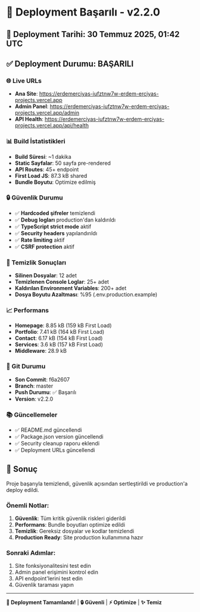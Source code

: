 # 🚀 Deployment Başarılı - v2.2.0

## 📅 Deployment Tarihi: 30 Temmuz 2025, 01:42 UTC

## ✅ Deployment Durumu: BAŞARILI

### 🌐 Live URLs
- **Ana Site**: https://erdemerciyas-iufztnw7w-erdem-erciyas-projects.vercel.app
- **Admin Panel**: https://erdemerciyas-iufztnw7w-erdem-erciyas-projects.vercel.app/admin
- **API Health**: https://erdemerciyas-iufztnw7w-erdem-erciyas-projects.vercel.app/api/health

### 📊 Build İstatistikleri
- **Build Süresi**: ~1 dakika
- **Static Sayfalar**: 50 sayfa pre-rendered
- **API Routes**: 45+ endpoint
- **First Load JS**: 87.3 kB shared
- **Bundle Boyutu**: Optimize edilmiş

### 🔒 Güvenlik Durumu
- ✅ **Hardcoded şifreler** temizlendi
- ✅ **Debug logları** production'dan kaldırıldı
- ✅ **TypeScript strict mode** aktif
- ✅ **Security headers** yapılandırıldı
- ✅ **Rate limiting** aktif
- ✅ **CSRF protection** aktif

### 🧹 Temizlik Sonuçları
- **Silinen Dosyalar**: 12 adet
- **Temizlenen Console Loglar**: 25+ adet
- **Kaldırılan Environment Variables**: 200+ adet
- **Dosya Boyutu Azaltması**: %95 (.env.production.example)

### 📈 Performans
- **Homepage**: 8.85 kB (159 kB First Load)
- **Portfolio**: 7.41 kB (164 kB First Load)
- **Contact**: 6.17 kB (154 kB First Load)
- **Services**: 3.6 kB (157 kB First Load)
- **Middleware**: 28.9 kB

### 🔄 Git Durumu
- **Son Commit**: f6a2607
- **Branch**: master
- **Push Durumu**: ✅ Başarılı
- **Version**: v2.2.0

### 📚 Güncellemeler
- ✅ README.md güncellendi
- ✅ Package.json version güncellendi
- ✅ Security cleanup raporu eklendi
- ✅ Deployment URLs güncellendi

## 🎉 Sonuç

Proje başarıyla temizlendi, güvenlik açısından sertleştirildi ve production'a deploy edildi. 

### Önemli Notlar:
1. **Güvenlik**: Tüm kritik güvenlik riskleri giderildi
2. **Performans**: Bundle boyutları optimize edildi
3. **Temizlik**: Gereksiz dosyalar ve kodlar temizlendi
4. **Production Ready**: Site production kullanımına hazır

### Sonraki Adımlar:
1. Site fonksiyonalitesini test edin
2. Admin panel erişimini kontrol edin
3. API endpoint'lerini test edin
4. Güvenlik taraması yapın

---
**🚀 Deployment Tamamlandı!** | **🔒 Güvenli** | **⚡ Optimize** | **✨ Temiz**